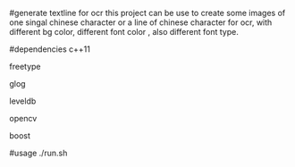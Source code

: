 #generate textline for ocr
this project can be use to create some images of one singal chinese character or a line of chinese character for ocr, with different bg color, different font color , also different font type.

#dependencies
c++11

freetype

glog

leveldb

opencv

boost

#usage
./run.sh
